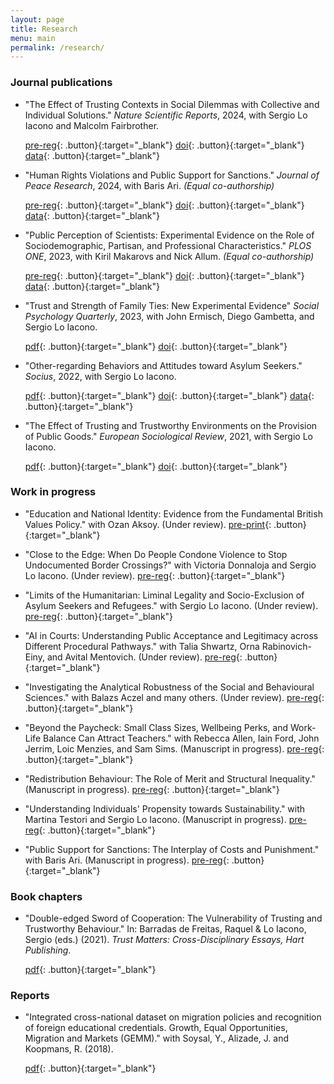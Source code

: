 ```yaml
---
layout: page
title: Research
menu: main
permalink: /research/
---
```

### Journal publications

- "The Effect of Trusting Contexts in Social Dilemmas with Collective and Individual Solutions." *Nature Scientific Reports*, 2024, with Sergio Lo Iacono and Malcolm Fairbrother.

  [pre-reg](https://osf.io/qud6k/files/osfstorage/62016b3cbbff5706f4baa05c){: .button}{:target="_blank"} [doi](https://www.nature.com/articles/s41598-024-77190-3){: .button}{:target="_blank"} [data](https://osf.io/qud6k/?view_only=de060718e56b4eccac095359c0ace1c0){: .button}{:target="_blank"}

- "Human Rights Violations and Public Support for Sanctions." *Journal of Peace Research*, 2024, with Baris Ari. *(Equal co-authorship)*

  [pre-reg](https://osf.io/hfusz/){: .button}{:target="_blank"} [doi](https://doi.org/10.1177/00223433231201450){: .button}{:target="_blank"} [data](https://cdn.cloud.prio.org/files/5ffe74f0-c010-4ae4-ad97-1e06c250809a/ArSonmez_ReplicationFiles.zip){: .button}{:target="_blank"}

- "Public Perception of Scientists: Experimental Evidence on the Role of Sociodemographic, Partisan, and Professional Characteristics." *PLOS ONE*, 2023, with Kiril Makarovs and Nick Allum. *(Equal co-authorship)*

  [pre-reg](https://osf.io/fe2s9){: .button}{:target="_blank"} [doi](https://doi.org/10.1371/journal.pone.0287572){: .button}{:target="_blank"} [data](https://osf.io/y572w/){: .button}{:target="_blank"}

- "Trust and Strength of Family Ties: New Experimental Evidence" *Social Psychology Quarterly*, 2023, with John Ermisch, Diego Gambetta, and Sergio Lo Iacono.

  [pdf](https://journals.sagepub.com/doi/epub/10.1177/01902725231162074){: .button}{:target="_blank"} [doi](https://doi.org/10.1177/01902725231162074){: .button}{:target="_blank"} 

- "Other-regarding Behaviors and Attitudes toward Asylum Seekers." *Socius*, 2022, with Sergio Lo Iacono. 

  [pdf](https://brksnmz.github.io/assets/socius.pdf){: .button}{:target="_blank"} [doi](https://doi.org/10.1177/23780231211073392){: .button}{:target="_blank"} [data](https://osf.io/mecpj/?view_only=4c1d81746fd545a7a62462fbeeee2194){: .button}{:target="_blank"}

- "The Effect of Trusting and Trustworthy Environments on the Provision of Public Goods." *European Sociological Review*, 2021, with Sergio Lo Iacono. 

  [pdf](https://brksnmz.github.io/assets/esr.pdf){: .button}{:target="_blank"} [doi](https://doi.org/10.1093/esr/jcaa040){: .button}{:target="_blank"}

### Work in progress

- "Education and National Identity: Evidence from the Fundamental British Values Policy." with Ozan Aksoy. (Under review). [pre-print](https://osf.io/t7wzv/){: .button}{:target="_blank"}

- "Close to the Edge: When Do People Condone Violence to Stop Undocumented Border Crossings?" with Victoria Donnaloja and Sergio Lo Iacono. (Under review). [pre-reg](https://osf.io/78fz6){: .button}{:target="_blank"} 

- "Limits of the Humanitarian: Liminal Legality and Socio-Exclusion of Asylum Seekers and Refugees." with Sergio Lo Iacono. (Under review). [pre-reg](https://osf.io/dtx57){: .button}{:target="_blank"}

- "AI in Courts: Understanding Public Acceptance and Legitimacy across Different Procedural Pathways." with Talia Shwartz, Orna Rabinovich-Einy, and Avital Mentovich. (Under review). [pre-reg](https://osf.io/z58j9){: .button}{:target="_blank"}

- "Investigating the Analytical Robustness of the Social and Behavioural Sciences." with Balazs Aczel and many others. (Under review). [pre-reg](https://osf.io/q5h2c/){: .button}{:target="_blank"}

- "Beyond the Paycheck: Small Class Sizes, Wellbeing Perks, and Work-Life Balance Can Attract Teachers." with Rebecca Allen, Iain Ford, John Jerrim, Loic Menzies, and Sam Sims. (Manuscript in progress). [pre-reg](https://osf.io/958zx){: .button}{:target="_blank"} 

- "Redistribution Behaviour: The Role of Merit and Structural Inequality." (Manuscript in progress). [pre-reg](https://osf.io/hbj5y){: .button}{:target="_blank"}

- "Understanding Individuals' Propensity towards Sustainability." with Martina Testori and Sergio Lo Iacono. (Manuscript in progress). [pre-reg](https://osf.io/39hky){: .button}{:target="_blank"}

- "Public Support for Sanctions: The Interplay of Costs and Punishment." with Baris Ari. (Manuscript in progress). [pre-reg](https://osf.io/j3bwn){: .button}{:target="_blank"} 

### Book chapters

- "Double-edged Sword of Cooperation: The Vulnerability of Trusting and Trustworthy Behaviour." In: Barradas de Freitas, Raquel & Lo Iacono, Sergio (eds.) (2021). *Trust Matters: Cross-Disciplinary Essays, Hart Publishing*. 

  [pdf](https://brksnmz.github.io/assets/book-chapter_1.pdf){: .button}{:target="_blank"}

### Reports

- "Integrated cross-national dataset on migration policies and recognition of foreign educational credentials. Growth, Equal Opportunities, Migration and Markets (GEMM)." with Soysal, Y., Alizade, J. and Koopmans, R. (2018). 

  [pdf](https://gemm2020.eu/?resources=report-integrated-cross-national-dataset-on-migration-policies-and-recognition-of-foreign-educational-credentials){: .button}{:target="_blank"}

